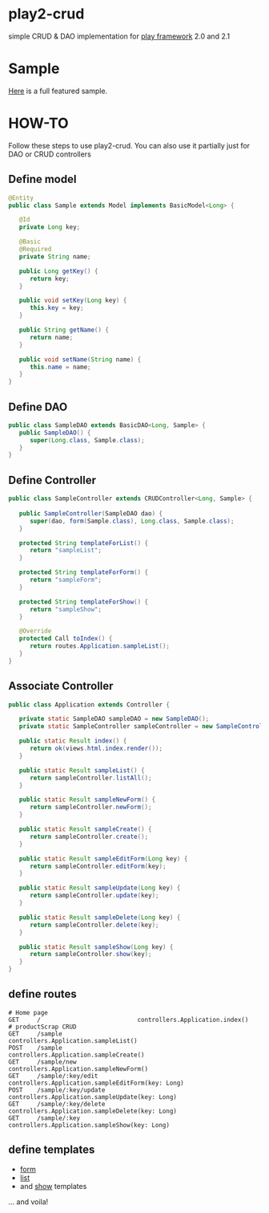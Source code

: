 play2-crud
==========

simple CRUD &amp; DAO implementation for [play framework](http://github.com/playframework/play) 2.0 and 2.1

# Sample
   
   [Here](https://github.com/hakandilek/play2-crud/tree/master/samples/play2-crud-sample) is a full featured sample.
   
# HOW-TO

Follow these steps to use play2-crud. You can also use it partially just for DAO or CRUD controllers

## Define model
```java
@Entity
public class Sample extends Model implements BasicModel<Long> {

   @Id
   private Long key;

   @Basic
   @Required
   private String name;

   public Long getKey() {
      return key;
   }

   public void setKey(Long key) {
      this.key = key;
   }

   public String getName() {
      return name;
   }

   public void setName(String name) {
      this.name = name;
   }
}
```

## Define DAO

```java
public class SampleDAO extends BasicDAO<Long, Sample> {
   public SampleDAO() {
      super(Long.class, Sample.class);
   }
}
```

## Define Controller

```java
public class SampleController extends CRUDController<Long, Sample> {
   
   public SampleController(SampleDAO dao) {
      super(dao, form(Sample.class), Long.class, Sample.class);
   }

   protected String templateForList() {
      return "sampleList";
   }

   protected String templateForForm() {
      return "sampleForm";
   }

   protected String templateForShow() {
      return "sampleShow";
   }

   @Override
   protected Call toIndex() {
      return routes.Application.sampleList();
   }
}
```

      
## Associate Controller

```java
public class Application extends Controller {

   private static SampleDAO sampleDAO = new SampleDAO();
   private static SampleController sampleController = new SampleController(sampleDAO);

   public static Result index() {
      return ok(views.html.index.render());
   }

   public static Result sampleList() {
      return sampleController.listAll();
   }

   public static Result sampleNewForm() {
      return sampleController.newForm();
   }

   public static Result sampleCreate() {
      return sampleController.create();
   }

   public static Result sampleEditForm(Long key) {
      return sampleController.editForm(key);
   }

   public static Result sampleUpdate(Long key) {
      return sampleController.update(key);
   }

   public static Result sampleDelete(Long key) {
      return sampleController.delete(key);
   }

   public static Result sampleShow(Long key) {
      return sampleController.show(key);
   }
}
```

## define routes

```
# Home page
GET     /                           controllers.Application.index()
# productScrap CRUD
GET     /sample                    controllers.Application.sampleList()
POST    /sample                    controllers.Application.sampleCreate()
GET     /sample/new                controllers.Application.sampleNewForm()
GET     /sample/:key/edit          controllers.Application.sampleEditForm(key: Long)
POST    /sample/:key/update        controllers.Application.sampleUpdate(key: Long)
GET     /sample/:key/delete        controllers.Application.sampleDelete(key: Long)
GET     /sample/:key               controllers.Application.sampleShow(key: Long)
```

## define templates

 * [form](https://github.com/hakandilek/play2-crud/blob/master/samples/play2-crud-sample/app/views/sampleForm.scala.html)
 * [list](https://github.com/hakandilek/play2-crud/blob/master/samples/play2-crud-sample/app/views/sampleList.scala.html)
 * and [show](https://github.com/hakandilek/play2-crud/blob/master/samples/play2-crud-sample/app/views/sampleShow.scala.html) templates 
 
... and voila!

